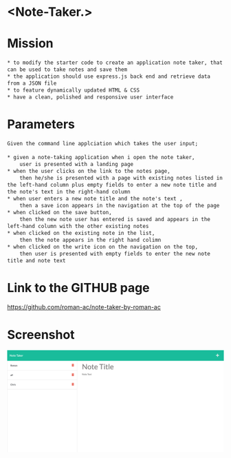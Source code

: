 
# <Note-Taker.>


# Mission
    * to modify the starter code to create an application note taker, that can be used to take notes and save them
    * the application should use express.js back end and retrieve data from a JSON file
    * to feature dynamically updated HTML & CSS
    * have a clean, polished and responsive user interface


# Parameters
    
    Given the command line applciation which takes the user input;

    * given a note-taking application when i open the note taker,
        user is presented with a landing page
    * when the user clicks on the link to the notes page,
        then he/she is presented with a page with existing notes listed in the left-hand column plus empty fields to enter a new note title and the note's text in the right-hand column
    * when user enters a new note title and the note's text ,
        then a save icon appears in the navigation at the top of the page
    * when clicked on the save button,
        then the new note user has entered is saved and appears in the left-hand column with the other existing notes
    * when clicked on the existing note in the list,
        then the note appears in the right hand colimn
    * when clicked on the write icon on the navigation on the top,
        then user is presented with empty fields to enter the new note title and note text
    


# Link to the GITHUB page

https://github.com/roman-ac/note-taker-by-roman-ac


# Screenshot

   ![screenshot](./Assets/screenshot.png)